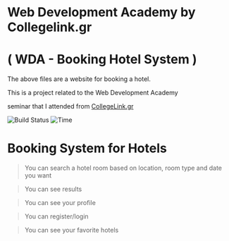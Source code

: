 # Web Development Academy by Collegelink.gr 
# ( WDA - Booking Hotel System )

The above files are a website for booking a hotel.

This is a project related to the Web Development Academy 

seminar that I attended from [CollegeLink.gr](https://www.collegelink.gr)

![Build Status](https://img.shields.io/badge/Build%20Status-I%20NEED%20TIME-green)
![Time](https://img.shields.io/badge/Time%20got-!sure-important)

# Booking System for Hotels

>  You can search a hotel room based on location, room type and date you want

>  You can see results

>  You can see your profile

>  You can register/login 

>  You can see your favorite hotels
